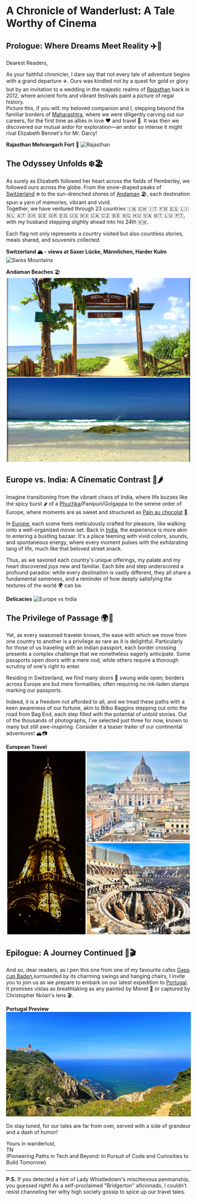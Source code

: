 # A Chronicle of Wanderlust: A Tale Worthy of Cinema

## Prologue: Where Dreams Meet Reality ✈️🌟

Dearest Readers,

As your faithful chronicler, I dare say that not every tale of adventure begins with a grand departure ✈️. Ours was kindled not by a quest for gold or glory but by an invitation to a wedding in the majestic realms of [Rajasthan](https://en.wikipedia.org/wiki/Rajasthan) back in 2012, where ancient forts and vibrant festivals paint a picture of regal history.<br>
Picture this, if you will: my beloved companion and I, stepping beyond the familiar borders of [Maharashtra](https://www.maharashtratourism.gov.in/), where we were diligently carving out our careers, for the first time as allies in love ❤️ and travel 🎒. It was then we discovered our mutual ardor for exploration—an ardor so intense it might rival Elizabeth Bennet's for Mr. Darcy!

 
**Rajasthan Mehrangarh Fort** 🕌
![Rajasthan](https://github.com/tanushrin/tanushrin.github.io/blob/main/_posts/media/Rajasthan.jpg?raw=true)



## The Odyssey Unfolds ❄️🏖️

As surely as Elizabeth followed her heart across the fields of Pemberley, we followed ours across the globe. From the snow-draped peaks of [Switzerland](https://www.myswitzerland.com/en/) ❄️ to the sun-drenched shores of [Andaman](https://www.andamantourism.gov.in/) 🏖️, each destination spun a yarn of memories, vibrant and vivid. <br>
Together, we have ventured through 23 countries 🇮🇳 🇨🇭 🇮🇹 🇫🇷 🇪🇸 🇱🇮 🇳🇱 🇦🇹 🇸🇰 🇩🇪 🇬🇷 🇪🇬 🇺🇸 🇲🇽 🇨🇦 🇨🇿 🇧🇪 🇲🇨 🇭🇺 🇻🇦 🇲🇹 🇱🇺 🇵🇹, with my husband stepping slightly ahead into his 24th 🇰🇼.


Each flag not only represents a country visited but also countless stories, meals shared, and souvenirs collected.


**Switzerland 🏔️ - views at Saxer Lücke, Männlichen, Harder Kulm**
![Swiss Mountains](https://github.com/tanushrin/tanushrin.github.io/blob/main/_posts/media/Swiss_mountains.jpg?raw=true)

**Andaman Beaches** 🏖️
![Andaman Beach](https://github.com/tanushrin/tanushrin.github.io/blob/main/_posts/media/Andaman.jpg?raw=true) 


## Europe vs. India: A Cinematic Contrast 🥐🌶️

Imagine transitioning from the vibrant chaos of India, where life buzzes like the spicy burst 🌶️ of a [Phuchka](https://en.wikipedia.org/wiki/Panipuri)/Panipuri/Golgappa to the serene order of Europe, where moments are as sweet and structured as [Pain au chocolat](https://en.wikipedia.org/wiki/Pain_au_chocolat) 🥐. 

In [Europe](https://en.wikipedia.org/wiki/Europe), each scene feels meticulously crafted for pleasure, like walking onto a well-organized movie set. Back in [India](https://en.wikipedia.org/wiki/India), the experience is more akin to entering a bustling bazaar. It's a place teeming with vivid colors, sounds, and spontaneous energy, where every moment pulses with the exhilarating tang of life, much like that beloved street snack.


Thus, as we savored each country's unique offerings, my palate and my heart discovered joys new and familiar. 
Each bite and step underscored a profound paradox: while every destination is vastly different, they all share a fundamental sameness, and a reminder of how deeply satisfying the textures of the world 🌍 can be.

**Delicacies** 
![Europe vs India](https://github.com/tanushrin/tanushrin.github.io/blob/main/_posts/media/EU_vs_India_food.jpg?raw=true)  


## The Privilege of Passage  🌍🚪

Yet, as every seasoned traveler knows, the ease with which we move from one country to another is a privilege as rare as it is delightful. Particularly for those of us traveling with an Indian passport, each border crossing presents a complex challenge that we nonetheless eagerly anticipate. Some passports open doors with a mere nod, while others require a thorough scrutiny of one's right to enter.

Residing in Switzerland, we find many doors 🚪 swung wide open; borders across Europe are but mere formalities, often requiring no ink-laden stamps marking our passports.

Indeed, it is a freedom not afforded to all, and we tread these paths with a keen awareness of our fortune, akin to Bilbo Baggins stepping out onto the road from Bag End, each step filled with the potential of untold stories.
Out of the thousands of photographs, I’ve selected just three for now, known to many but still awe-inspiring. Consider it a teaser trailer of our continental adventures! 🏔️📷

**European Travel**
![European Travel](https://github.com/tanushrin/tanushrin.github.io/blob/main/_posts/media/EU_collage.jpg?raw=true)  


## Epilogue: A Journey Continued 🎨🎬

And so, dear readers, as I pen this one from one of my favourite cafes [Gaps cup Baden](https://www.google.com/maps/place/GapsCup+GmbH/@47.4750889,8.3031377,17z/data=!4m16!1m9!3m8!1s0x47906d9f5deff4bd:0x8fdc243c46dff2ef!2sGapsCup+GmbH!8m2!3d47.4750889!4d8.305718!9m1!1b1!16s%2Fg%2F11fqpnvzh6!3m5!1s0x47906d9f5deff4bd:0x8fdc243c46dff2ef!8m2!3d47.4750889!4d8.305718!16s%2Fg%2F11fqpnvzh6?entry=ttu),surrounded by its charming swings and hanging chairs, I invite you to join us as we prepare to embark on our latest expedition to [Portugal](https://en.wikipedia.org/wiki/Portugal). It promises vistas as breathtaking as any painted by Monet 🎨 or captured by Christopher Nolan's lens 🎬.

**Portugal Preview**
![Portugal Preview](https://github.com/tanushrin/tanushrin.github.io/blob/main/_posts/media/Cabo_Da_Roca.jpg) 

Do stay tuned, for our tales are far from over, served with a side of grandeur and a dash of humor!


Yours in wanderlust,
<br>
TN
<br>
(Pioneering Paths in Tech and Beyond: In Pursuit of Code and Curiosities to Build Tomorrow)



--- 



**P.S.** If you detected a hint of Lady Whistledown's mischievous penmanship, you guessed right! As a self-proclaimed "Bridgerton" aficionado, I couldn’t resist channeling her witty high society gossip to spice up our travel tales. 
